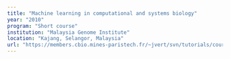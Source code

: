 ```yaml
---
title: "Machine learning in computational and systems biology"
year: "2010"
program: "Short course"
institution: "Malaysia Genome Institute"
location: "Kajang, Selangor, Malaysia"
url: "https://members.cbio.mines-paristech.fr/~jvert/svn/tutorials/course/1110Malaysia/"
---
```


